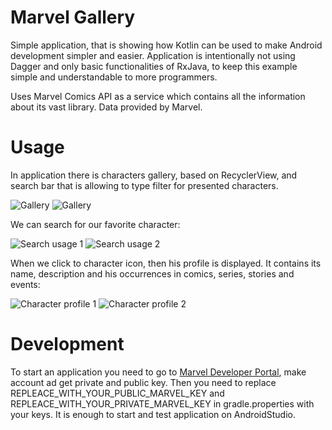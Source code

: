 # Marvel Gallery

Simple application, that is showing how Kotlin can be used to make Android development simpler and easier.
Application is intentionally not using Dagger and only basic functionalities of RxJava, to keep this example simple and understandable to more programmers.

Uses Marvel Comics API as a service which contains all the information about its vast library. Data provided by Marvel.

# Usage

In application there is characters gallery, based on RecyclerView, and search bar that is allowing to type filter for presented characters.

![Gallery](files/m1.png)
![Gallery](files/m0.png)

We can search for our favorite character:

![Search usage 1](files/m4.png)
![Search usage 2](files/m5.png)

When we click to character icon, then his profile is displayed. It contains its name, description and his occurrences in comics, series, stories and events:

![Character profile 1](files/m2.png)
![Character profile 2](files/m3.png)

# Development

To start an application you need to go to [Marvel Developer Portal](https://developer.marvel.com/), make account ad get private and public key. Then you need to replace REPLEACE_WITH_YOUR_PUBLIC_MARVEL_KEY and REPLEACE_WITH_YOUR_PRIVATE_MARVEL_KEY in gradle.properties with your keys. It is enough to start and test application on AndroidStudio. 
